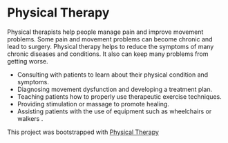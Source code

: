# Physical Therapy

Physical therapists help people manage pain and improve movement problems. Some pain and movement problems can become chronic and lead to surgery. Physical therapy helps to reduce the symptoms of many chronic diseases and conditions. It also can keep many problems from getting worse.

- Consulting with patients to learn about their physical condition and symptoms.
- Diagnosing movement dysfunction and developing a treatment plan.
- Teaching patients how to properly use therapeutic exercise techniques.
- Providing stimulation or massage to promote healing.
- Assisting patients with the use of equipment such as wheelchairs or walkers .

This project was bootstrapped with [Physical Therapy](https://physical-therapy-f7c2a.web.app/)
